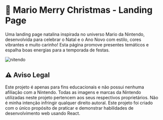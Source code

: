 # 🎅 Mario Merry Christmas - Landing Page

Uma landing page natalina inspirada no universo Mario da Nintendo, desenvolvida para celebrar o Natal e o Ano Novo com estilo, cores vibrantes e muito carinho! Esta página promove presentes temáticos e espalha boas energias para a temporada de festas.

![nitendo](https://github.com/user-attachments/assets/1cc1122b-d5a6-459a-abe6-f3c5de1a11f8)


## ⚠️ Aviso Legal

Este projeto é apenas para fins educacionais e não possui nenhuma afiliação com a Nintendo. Todas as imagens e marcas da Nintendo utilizadas neste projeto pertencem aos seus respectivos proprietários. Não é minha intenção infringir qualquer direito autoral. Este projeto foi criado com o único propósito de praticar e demonstrar habilidades de desenvolvimento web usando React.
